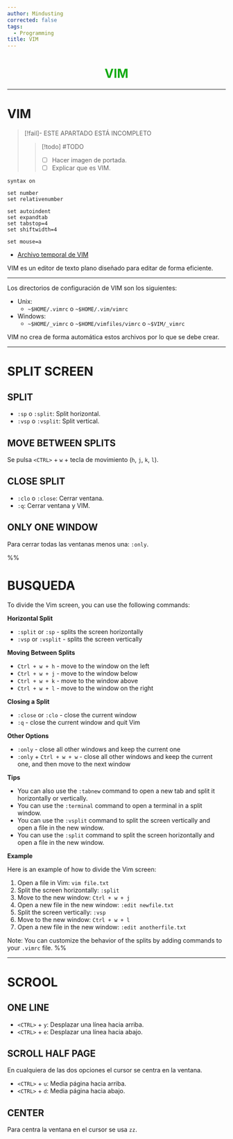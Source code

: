 ```yaml
---
author: Mindusting
corrected: false
tags:
  - Programming
title: VIM
---
```


<h1 style="text-align:center;color:#11AA11;">VIM</h1>

---

# VIM

> [!fail]- ESTE APARTADO ESTÁ INCOMPLETO
> > [!todo] #TODO
> > - [ ] Hacer imagen de portada.
> > - [ ] Explicar que es VIM.

```vimrc
syntax on

set number
set relativenumber

set autoindent
set expandtab
set tabstop=4
set shiftwidth=4

set mouse=a
```

- [Archivo temporal de VIM](temp_VIM.md)

VIM es un editor de texto plano diseñado para editar de forma eficiente.

---

Los directorios de configuración de VIM son los siguientes:

- Unix:
    - `~$HOME/.vimrc` o `~$HOME/.vim/vimrc`
- Windows:
    - `~$HOME/_vimrc` o `~$HOME/vimfiles/vimrc` o `~$VIM/_vimrc`

VIM no crea de forma automática estos archivos por lo que se debe crear.

---

# SPLIT SCREEN

## SPLIT

- `:sp` o `:split`: Split horizontal.
- `:vsp` o `:vsplit`: Split vertical.

## MOVE BETWEEN SPLITS

Se pulsa `<CTRL>` + `w` + tecla de movimiento (`h`, `j`, `k`, `l`).

## CLOSE SPLIT

- `:clo` o `:close`: Cerrar ventana.
- `:q`: Cerrar ventana y VIM.

## ONLY ONE WINDOW

Para cerrar todas las ventanas menos una: `:only`.

%%
# BUSQUEDA

To divide the Vim screen, you can use the following commands:

**Horizontal Split**

- `:split` or `:sp` - splits the screen horizontally
- `:vsp` or `:vsplit` - splits the screen vertically

**Moving Between Splits**

- `Ctrl + w + h` - move to the window on the left
- `Ctrl + w + j` - move to the window below
- `Ctrl + w + k` - move to the window above
- `Ctrl + w + l` - move to the window on the right

**Closing a Split**

- `:close` or `:clo` - close the current window
- `:q` - close the current window and quit Vim

**Other Options**

- `:only` - close all other windows and keep the current one
- `:only` + `Ctrl + w + w` - close all other windows and keep the current one, and then move to the next window

**Tips**

- You can also use the `:tabnew` command to open a new tab and split it horizontally or vertically.
- You can use the `:terminal` command to open a terminal in a split window.
- You can use the `:vsplit` command to split the screen vertically and open a file in the new window.
- You can use the `:split` command to split the screen horizontally and open a file in the new window.

**Example**

Here is an example of how to divide the Vim screen:

1. Open a file in Vim: `vim file.txt`
2. Split the screen horizontally: `:split`
3. Move to the new window: `Ctrl + w + j`
4. Open a new file in the new window: `:edit newfile.txt`
5. Split the screen vertically: `:vsp`
6. Move to the new window: `Ctrl + w + l`
7. Open a new file in the new window: `:edit anotherfile.txt`

Note: You can customize the behavior of the splits by adding commands to your `.vimrc` file.
%%

---

# SCROOL

## ONE LINE

- `<CTRL>` + `y`: Desplazar una línea hacia arriba.
- `<CTRL>` + `e`: Desplazar una línea hacia abajo.

## SCROLL HALF PAGE

En cualquiera de las dos opciones el cursor se centra en la ventana.

- `<CTRL>` + `u`: Media página hacia arriba.
- `<CTRL>` + `d`: Media página hacia abajo.

## CENTER

Para centra la ventana en el cursor se usa `zz`.
